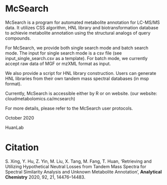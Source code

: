 # McSearch

McSearch is a program for automated metabolite annotation for LC-MS/MS data. It utilizes CSS algorithm, HNL library and biotransformation database to achievie metabolite annotation using the structural analogs of query compounds.

For McSearch, we provide both single search mode and batch search mode. The input for single search mode is a csv file (see input_single_search.csv as a template). For batch mode, we currently accept raw data of MGF or mzXML format as input.

We also provide a script for HNL library construction. Users can generate HNL libraries from their own tandem mass spectral databases (in msp format).

Currently, McSearch is accessible either by R or on website. (our website: cloudmetabolomics.ca/mcsearch)

For more details, please refer to the McSearch user protocols.

October 2020

HuanLab

# Citation
S. Xing, Y. Hu, Z. Yin, M. Liu, X. Tang, M. Fang, T. Huan, ‘Retrieving and Utilizing Hypothetical Neutral Losses from Tandem Mass Spectra for Spectral Similarity Analysis and Unknown Metabolite Annotation’, **Analytical Chemistry** 2020, 92, 21, 14476–14483.


